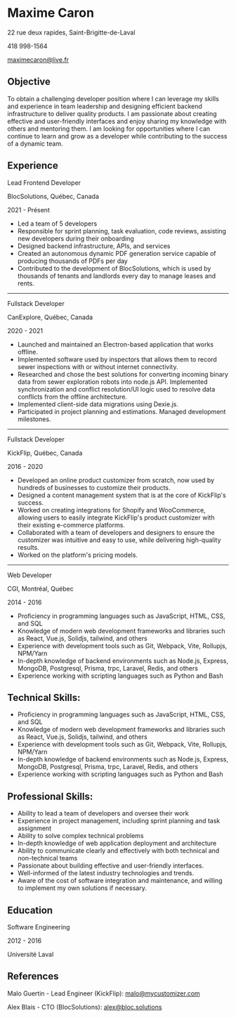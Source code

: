 # Maxime Caron

22 rue deux rapides, Saint-Brigitte-de-Laval

418 998-1564

maximecaron@live.fr

## Objective

To obtain a challenging developer position where I can leverage my skills and experience in team leadership and designing efficient backend infrastructure to deliver quality products. I am passionate about creating effective and user-friendly interfaces and enjoy sharing my knowledge with others and mentoring them. I am looking for opportunities where I can continue to learn and grow as a developer while contributing to the success of a dynamic team.

## Experience

Lead Frontend Developer

BlocSolutions, Québec, Canada

2021 - Présent


- Led a team of 5 developers
- Responsible for sprint planning, task evaluation, code reviews, assisting new developers
during their onboarding
- Designed backend infrastructure, APIs, and services
- Created an autonomous dynamic PDF generation service capable of producing thousands
of PDFs per day
- Contributed to the development of BlocSolutions, which is used by thousands of tenants
and landlords every day to manage leases and rents.

---

Fullstack Developer

CanExplore, Québec, Canada

2020 - 2021



- Launched and maintained an Electron-based application that works offline.
- Implemented software used by inspectors that allows them to record sewer inspections with
or without internet connectivity.
- Researched and chose the best solutions for converting incoming binary data from sewer
exploration robots into node.js API. Implemented synchronization and conflict resolution/UI
logic used to resolve data conflicts from the offline architecture.
- Implemented client-side data migrations using Dexie.js.
- Participated in project planning and estimations. Managed development milestones.

---

Fullstack Developer

KickFlip, Québec, Canada

2016 - 2020

- Developed an online product customizer from scratch, now used by hundreds of businesses to customize their products.
- Designed a content management system that is at the core of KickFlip's success.
- Worked on creating integrations for Shopify and WooCommerce, allowing users to easily
integrate KickFlip's product customizer with their existing e-commerce platforms.
- Collaborated with a team of developers and designers to ensure the customizer was intuitive
and easy to use, while delivering high-quality results.
- Worked on the platform's pricing models.

---

Web Developer

CGI, Montréal, Québec

2014 - 2016

- Proficiency in programming languages such as JavaScript, HTML, CSS, and SQL
- Knowledge of modern web development frameworks and libraries such as React, Vue.js,
Solidjs, tailwind, and others
- Experience with development tools such as Git, Webpack, Vite, Rollupjs, NPM/Yarn
- In-depth knowledge of backend environments such as Node.js, Express, MongoDB,
Postgresql, Prisma, trpc, Laravel, Redis, and others
- Experience working with scripting languages such as Python and Bash

## Technical Skills:

- Proficiency in programming languages such as JavaScript, HTML, CSS, and SQL
- Knowledge of modern web development frameworks and libraries such as React, Vue.js,
Solidjs, tailwind, and others
- Experience with development tools such as Git, Webpack, Vite, Rollupjs, NPM/Yarn
- In-depth knowledge of backend environments such as Node.js, Express, MongoDB,
Postgresql, Prisma, trpc, Laravel, Redis, and others
- Experience working with scripting languages such as Python and Bash

## Professional Skills:

- Ability to lead a team of developers and oversee their work
- Experience in project management, including sprint planning and task assignment
- Ability to solve complex technical problems
- In-depth knowledge of web application deployment and architecture
- Ability to communicate clearly and effectively with both technical and non-technical teams
- Passionate about building effective and user-friendly interfaces.
- Well-informed of the latest industry technologies and trends.
- Aware of the cost of software integration and maintenance, and willing to implement my
own solutions if necessary.

## Education
Software Engineering

2012 - 2016

Université Laval

## References

Malo Guertin - Lead Engineer (KickFlip): malo@mycustomizer.com

Alex Blais - CTO (BlocSolutions): alex@bloc.solutions
